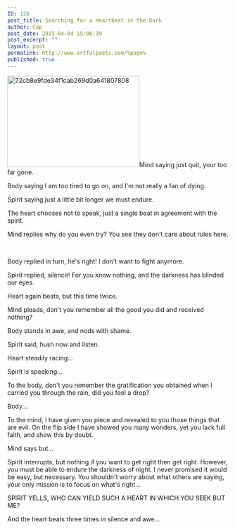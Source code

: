 ```yaml
---
ID: 126
post_title: Searching for a Heartbeat in the Dark
author: Cap
post_date: 2015-04-04 15:06:39
post_excerpt: ""
layout: post
permalink: http://www.artfulpoets.com/%page%
published: true
---
```

<a href="http://www.artfulpoets.com/wp-content/uploads/2015/04/72cb8e9fde34f1cab269d0a641807808.jpg"><img class="alignright size-medium wp-image-129" src="http://www.artfulpoets.com/wp-content/uploads/2015/04/72cb8e9fde34f1cab269d0a641807808-300x208.jpg" alt="72cb8e9fde34f1cab269d0a641807808" width="300" height="208" /></a>Mind saying just quit, your too far gone.

Body saying I am too tired to go on, and I'm not really a fan of dying.

Spirit saying just a little bit longer we must endure.

The heart chooses not to speak, just a single beat in agreement with the spirit.

Mind replies why do you even try? You see they don't care about rules here.

&nbsp;

Body replied in turn, he's right! I don't want to fight anymore.

Spirit replied, silence! For you know nothing, and the darkness has blinded our eyes.

Heart again beats, but this time twice.

Mind pleads, don't you remember all the good you did and received nothing?

Body stands in awe, and nods with shame.

Spirit said, hush now and listen.

Heart steadily racing...

Spirit is speaking...

To the body, don't you remember the gratification you obtained when I carried you through the rain, did you feel a drop?

Body...

To the mind, I have given you piece and revealed to you those things that are evil. On the flip side I have showed you many wonders, yet you lack full faith, and show this by doubt.

Mind says but...

Spirit interrupts, but nothing if you want to get right then get right. However, you must be able to endure the darkness of night. I never promised it would be easy, but necessary. You shouldn't worry about what others are saying, your only mission is to focus on what's right...

SPIRIT YELLS, WHO CAN YIELD SUCH A HEART IN WHICH YOU SEEK BUT ME?

And the heart beats three times in silence and awe...